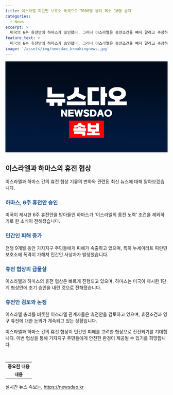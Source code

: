 ```yaml
---
title: 이스라엘 피란민 보호소 폭격으로 7000명 몰려 최소 16명 숨져
categories:
  - News
excerpt: >
  미국의 6주 휴전안에 하마스가 승인했다. 그러나 이스라엘은 종전조건을 빼지 말라고 주장하고 있다. 가자지구 누세이라트 피란민 보호소가 이스라엘의 폭격을 받아 16명이 사망하고 50명 이상이 다쳤다. 피해가 더 커지지 않도록 하마스와 이스라엘의 휴전 협상은 급물살을 타고 있다. 하마스는 1단계 협상안을 승인했고, 이스라엘도 협상안을 검토 중이다. 미국 대통령 바이든은 휴전 합의에 노력 중이지만, 영구 휴전 문제가 남아있다.
feature_text: >
  미국의 6주 휴전안에 하마스가 승인했다. 그러나 이스라엘은 종전조건을 빼지 말라고 주장하고 있다. 가자지구 누세이라트 피란민 보호소가 이스라엘의 폭격을 받아 16명이 사망하고 50명 이상이 다쳤다. 피해가 더 커지지 않도록 하마스와 이스라엘의 휴전 협상은 급물살을 타고 있다. 하마스는 1단계 협상안을 승인했고, 이스라엘도 협상안을 검토 중이다. 미국 대통령 바이든은 휴전 합의에 노력 중이지만, 영구 휴전 문제가 남아있다.
image: '/assets/img/newsdao_breakingnews.jpg'
---
```


<p><img src="/assets/img/newsdao_breakingnews.jpg" alt="implanttips 속보" /></p>

<h2 data-ke-size="size26">이스라엘과 하마스의 휴전 협상</h2>

<p data-ke-size="size16">이스라엘과 하마스 간의 휴전 협상 기류의 변화와 관련된 최신 뉴스에 대해 알아보겠습니다.</p>

<h3><b><span style="color: #1a5490;">하마스, 6주 휴전안 승인</span></b></h3>

<p data-ke-size="size16">미국이 제시한 6주 휴전안을 받아들인 하마스가 '이스라엘의 종전 노력' 조건을 제외하기로 한 소식이 전해졌습니다.</p>

<h3><b><span style="color: #1a5490;">민간인 피해 증가</span></b></h3>

<p data-ke-size="size16">전쟁 9개월 동안 가자지구 주민들에게 피해가 속출하고 있으며, 특히 누세이라트 피란민 보호소에 폭격이 가해져 민간인 사상자가 발생했습니다.</p>

<h3><b><span style="color: #1a5490;">휴전 협상의 급물살</span></b></h3>

<p data-ke-size="size16">이스라엘과 하마스의 휴전 협상은 빠르게 진행되고 있으며, 하마스는 미국이 제시한 1단계 협상안에 초기 승인을 내린 것으로 전해졌습니다.</p>

<h3><b><span style="color: #1a5490;">휴전안 검토와 논쟁</span></b></h3>

<p data-ke-size="size16">이스라엘 총리를 비롯한 이스라엘 관계자들은 휴전안을 검토하고 있으며, 휴전조건과 영구 휴전에 대한 논의가 계속되고 있는 상황입니다.</p>

<p>이스라엘과 하마스 간의 휴전 협상이 민간인 피해를 고려한 협상으로 진전되기를 기대합니다. 이번 협상을 통해 가자지구 주민들에게 안전한 환경이 제공될 수 있기를 희망합니다. </p>

<p data-ke-size="size16">&nbsp;</p>

<table>
    <tbody>
        <tr>
            <td style="text-align: center; height: 17px;"><b>중요한 내용</b></td>
        </tr>
        <tr>
            <td style="text-align: center;"><b>내용</b></td>
        </tr>
    </tbody>
</table>
실시간 뉴스 속보는, <a href="https://newsdao.kr" rel="dofollow">https://newsdao.kr</a>



